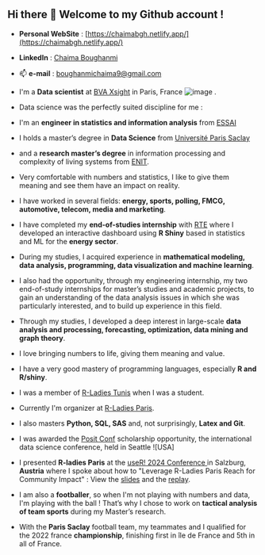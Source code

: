## Hi there 👋 Welcome to my Github account !

- **Personal WebSite** : [https://chaimabgh.netlify.app/](https://chaimabgh.netlify.app/)
- **LinkedIn** : [Chaima Boughanmi](https://www.linkedin.com/in/chaima-boug/)
- 📫 **e-mail** : boughanmichaima9@gmail.com





- I'm a  **Data scientist** at [BVA Xsight](https://www.bva-xsight.com/) in Paris, France ![image](https://github.com/BOUGHANMIChaima/BOUGHANMIChaima/assets/68131205/d3f43111-e7b9-48b2-adeb-b38f2ce73e8b)
. 
- Data science was the perfectly suited discipline for me : 
- I'm an **engineer in statistics and information analysis** from [ESSAI](https://www.essai.rnu.tn/) 
- I holds a master’s degree in **Data Science** from [Université Paris Saclay](https://www.universite-paris-saclay.fr/) 
- and a **research master’s degree** in information processing and complexity of living systems from [ENIT](https://enit.rnu.tn/). 
- Very comfortable with numbers and statistics, I like to give them meaning and see them have an impact on reality. 
- I have worked in several fields: **energy, sports, polling, FMCG, automotive, telecom, media and marketing**. 
- I have completed my **end-of-studies internship** with [RTE](https://www.rte-france.com/) where I developed an interactive dashboard using **R Shiny** based in statistics and ML for the **energy sector**.
- During my studies, I acquired experience in **mathematical modeling, data analysis, programming, data visualization and machine learning**. 
- I also had the opportunity, through my engineering internship, my two end-of-study internships for master’s studies and academic projects, to gain an understanding of the data analysis issues in which she was particularly interested, and to build up experience in this field. 
- Through my studies, I developed a deep interest in large-scale **data analysis and processing, forecasting, optimization, data mining and graph theory**. 
- I love bringing numbers to life, giving them meaning and value. 
- I have a very good mastery of programming languages, especially **R and R/shiny**. 
- I was a member of [R-Ladies Tunis](https://www.meetup.com/rladies-tunis/) when I was a student.
- Currently I'm organizer at [R-Ladies Paris](https://www.meetup.com/rladies-paris/). 
- I also masters **Python, SQL, SAS** and, not surprisingly, **Latex and Git**.
- I was awarded the [Posit Conf](https://youtu.be/tD9Vv_wSDdY?feature=shared) scholarship opportunity, the international data science conference, held in Seattle ![USA]
- I presented **R-ladies Paris** at the [useR! 2024 Conference ](https://events.linuxfoundation.org/user/) in Salzburg, **Austria** where I spoke about how to "Leverage R-Ladies Paris Reach for Community Impact" : View the [slides](https://rladiesparis.github.io/rladies_paris_talk_useR2024/rladies_paris_talk_useR2024.html#/title-slide) and the [replay](https://www.youtube.com/watch?v=KqokszC42Uc).
- I am also a **footballer**, so when I'm not playing with numbers and data, I'm playing with the ball ! That’s why I chose to work on **tactical analysis of team sports** during my Master’s research.
- With the **Paris Saclay** football team,  my teammates and I qualified for the 2022 france **championship**, finishing first in île de France and 5th in all of France.


